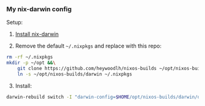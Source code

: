 ### My nix-darwin config


Setup:

1. [Install nix-darwin](https://github.com/LnL7/nix-darwin#install)

2. Remove the default `~/.nixpkgs` and replace with this repo:

```bash
rm -rf ~/.nixpkgs
mkdir -p ~/opt &&\
	git clone https://github.com/heywoodlh/nixos-builds ~/opt/nixos-builds
	ln -s ~/opt/nixos-builds/darwin ~/.nixpkgs
```

3. Install:

```bash
darwin-rebuild switch -I "darwin-config=$HOME/opt/nixos-builds/darwin/darwin-configuration.nix"
```
